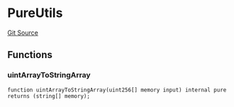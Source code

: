 # PureUtils
[Git Source](https://github.com/parseb/willwe/blob/2224ac0edd2345ec0b06622d841db6de03281d90/src/components/PureUtils.sol)


## Functions
### uintArrayToStringArray


```solidity
function uintArrayToStringArray(uint256[] memory input) internal pure returns (string[] memory);
```

